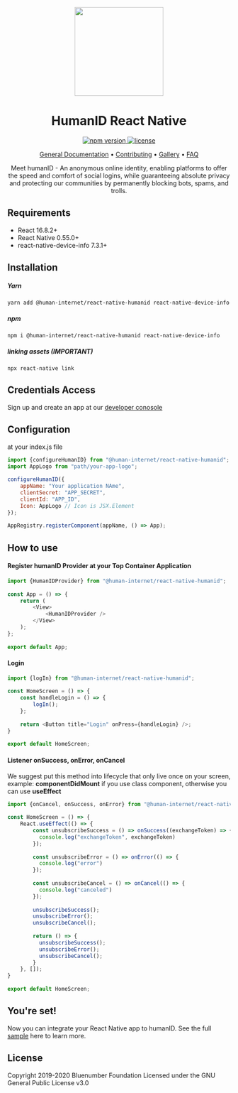 <p align="center">  
  <img src="https://github.com/human-internet/humanid-reactnative-sdk/blob/main/human-id-logo.png" width="200" height="200">  
</p>  
  
<h1 align="center">HumanID React Native</h1>  
  
<p align="center">  
  <a href="https://badge.fury.io/js/%40human-internet%2Freact-native-humanid">
    <img src="https://badge.fury.io/js/%40human-internet%2Freact-native-humanid.svg" alt="npm version" />
  </a>
  <a href=" https://github.com/human-internet/humanid-reactnative-sdk/blob/main/LICENSE">  
    <img src="https://img.shields.io/badge/License-GPL%20v3-blue.svg" alt="license" />  
  </a>  
</p>  
  
<p align="center">  
<a href="https://github.com/human-internet/humanid-documentation/edit/master/README.md">General Documentation</a> •  
<a href="https://github.com/human-internet/humanid-documentation/blob/master/contributing.md">Contributing</a> •   
<a href="https://github.com/human-internet/humanid-documentation/blob/master/gallery.md">Gallery</a> •   
<a href="https://github.com/human-internet/humanid-documentation/blob/master/faq.md">FAQ</a>  
</p>  
  
<p align="center">  
Meet humanID - An anonymous online identity, enabling platforms to offer the speed and comfort of social logins, while guaranteeing absolute privacy and protecting our communities by permanently blocking bots, spams, and trolls.  
</p>  
  
## Requirements  
- React 16.8.2+  
- React Native 0.55.0+  
- react-native-device-info 7.3.1+  
  
  
## Installation  
##### Yarn  
```
yarn add @human-internet/react-native-humanid react-native-device-info  
```  
##### npm  
```  
npm i @human-internet/react-native-humanid react-native-device-info  
```

##### linking assets (IMPORTANT)
```
npx react-native link
```
  
## Credentials Access  
  
Sign up and create an app at our [developer conosole](https://developers.human-id.org)
  
## Configuration  
at your index.js file  
  
```js
import {configureHumanID} from "@human-internet/react-native-humanid";  
import AppLogo from "path/your-app-logo";
  
configureHumanID({  
    appName: "Your application NAme",
    clientSecret: "APP_SECRET",
    clientId: "APP_ID",
    Icon: AppLogo // Icon is JSX.Element
});
  
AppRegistry.registerComponent(appName, () => App);  
```  
  
## How to use  
  
#### Register humanID Provider at your Top Container Application

```js
import {HumanIDProvider} from "@human-internet/react-native-humanid";
  
const App = () => {
    return (
        <View>
            <HumanIDProvider />
        </View>
    );
};
  
export default App; 
```  
  
#### Login  
  
```js
import {logIn} from "@human-internet/react-native-humanid";
  
const HomeScreen = () => {  
    const handleLogin = () => {
        logIn();
    };
    
    return <Button title="Login" onPress={handleLogin} />;
}  
  
export default HomeScreen;  
```  
  
####  Listener onSuccess, onError, onCancel  
We suggest put this method into lifecycle that only live once on your screen, example: <b>componentDidMount</b> if you use class component, otherwise you can use <b>useEffect</b>  
  
```js
import {onCancel, onSuccess, onError} from "@human-internet/react-native-humanid";  
  
const HomeScreen = () => {  
    React.useEffect(() => {
        const unsubscribeSuccess = () => onSuccess((exchangeToken) => {
          console.log("exchangeToken", exchangeToken)
        });
    
        const unsubscribeError = () => onError(() => {
          console.log("error")
        });
    
        const unsubscribeCancel = () => onCancel(() => {
          console.log("canceled")
        });
    
        unsubscribeSuccess();
        unsubscribeError();
        unsubscribeCancel();
    
        return () => {
          unsubscribeSuccess();
          unsubscribeError();
          unsubscribeCancel();
        }
    }, []);
}  
 
export default HomeScreen;
```  

## You're set!
Now you can integrate your React Native app to humanID. See the full [sample](https://github.com/human-internet/humanid-reactnative-sdk/tree/example) here to learn more.

## License
Copyright 2019-2020 Bluenumber Foundation Licensed under the GNU General Public License v3.0
